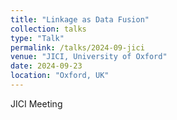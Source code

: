```yaml
---
title: "Linkage as Data Fusion"
collection: talks
type: "Talk"
permalink: /talks/2024-09-jici
venue: "JICI, University of Oxford"
date: 2024-09-23
location: "Oxford, UK"
---
```


JICI Meeting
